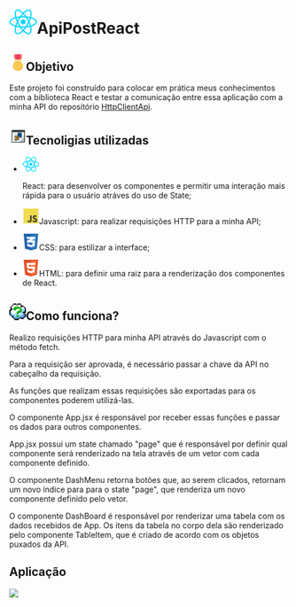 <h1><img src="./src/assets/react.svg" width="50px">ApiPostReact</h1>
<h2><img src="./src/assets/goal.png" width="30px">Objetivo</h2>
<p>Este projeto foi construído para colocar em prática meus conhecimentos com a biblioteca React e testar a comunicação entre essa aplicação com a minha API do repositório <a href="https://github.com/foursimon/HttpClientApi">HttpClientApi</a>.</p>
<h2><img src="./src/assets/linguagem.png" width="30px">Tecnoligias utilizadas</h2>
<ul>
    <li><img src="./src/assets/react.svg" width="30px"><p>React: para desenvolver os componentes e permitir uma interação mais rápida para
    o usuário atráves do uso de State;</p></li>
    <li><p><img src="./src/assets/js.png" width="30px">Javascript: para realizar requisições HTTP para a minha API;</p></li>
    <li><p><img src="./src/assets/css.png" width="30px">CSS: para estilizar a interface;</p></li>
    <li><p><img src="./src/assets/html.png" width="30px">HTML: para definir uma raiz para a renderização dos componentes de React.</p></li>
</ul>

<h2><img src="./src/assets/question.png" width="30px">Como funciona?</h2>
<p>Realizo requisições HTTP para minha API através do Javascript com o método fetch.</p>
<p>Para a requisição ser aprovada, é necessário passar a chave da API no cabeçalho da requisição.</p>
<p>As funções que realizam essas requisições são exportadas para os componentes poderem utilizá-las.</p>
<p>O componente App.jsx é responsável por receber essas funções e passar os dados para outros componentes.</p>
<p>App.jsx possui um state chamado "page" que é responsável por definir qual componente será renderizado na tela através de
um vetor com cada componente definido.</p>
<p>O componente DashMenu retorna botões que, ao serem clicados, retornam um novo índice para para o state "page", que renderiza um novo componente definido pelo vetor.</p>
<p>O componente DashBoard é responsável por renderizar uma tabela com os dados recebidos de App. Os itens da tabela no corpo dela são renderizado pelo componente TableItem, que é criado de acordo com os objetos puxados da API.</p>

<h2>Aplicação</h2>
<img src="./src/assets/showcase.gif" width="1000px">